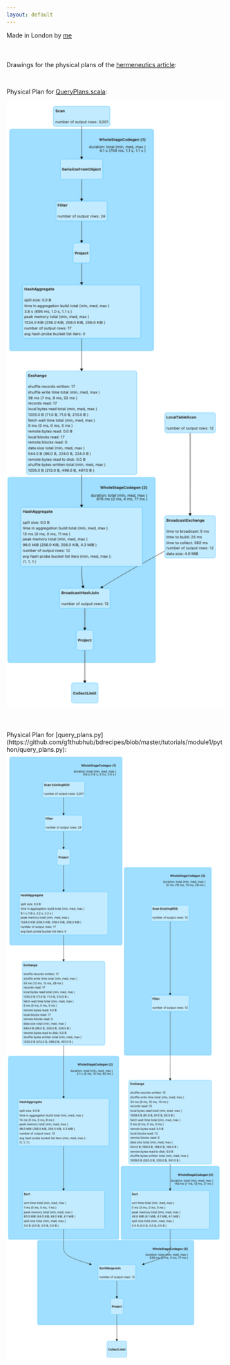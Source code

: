 ```yaml
---
layout: default
---
```


Made in London by [me](https://www.linkedin.com/in/phil-phil-439513182/)
<br>
<br>
<br>
<br>
Drawings for the physical plans of the [hermeneutics article](https://g1thubhub.github.io/hermeneutics.html):

<br>

Physical Plan for [QueryPlans.scala](https://github.com/g1thubhub/bdrecipes/blob/master/tutorials/module1/scala/QueryPlans.scala):
<br>

<img src="images/SparkPhysicalPlan.png" width="600" height="1400"/>

<br>
<br>
<br>
<br>
Physical Plan for [query_plans.py](https://github.com/g1thubhub/bdrecipes/blob/master/tutorials/module1/python/query_plans.py):
<br>
<img src="images/PySparkPhysicalPlan.png" width="600" height="1400"/>